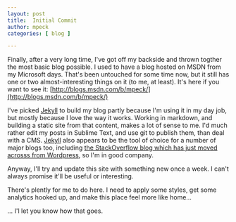 ```yaml
---
layout: post
title:  Initial Commit
author: mpeck
categories: [ blog ]

---
```


Finally, after a very long time, I've got off my backside and thrown togther the most basic blog possible. I used to have a blog hosted on MSDN from my Microsoft days. That's been untouched for some time now, but it still has one or two almost-interesting things on it (to me, at least). It's here if you want to see it: [http://blogs.msdn.com/b/mpeck/](http://blogs.msdn.com/b/mpeck/)

I've picked [Jekyll][jekyll] to build my blog partly because I'm using it in my day job, but mostly because I love the way it works. Working in markdown, and building a static site from that content, makes a lot of sense to me. I'd much rather edit my posts in Sublime Text, and use git to publish them, than deal with a CMS. [Jekyll][jekyll] also appears to be the tool of choice for a number of major blogs too, including [the StackOverflow blog which has just moved acrosss from Wordpress](https://blog.stackexchange.com/2015/07/how-we-built-our-blog/), so I'm in good company.

Anyway, I'll try and update this site with something new once a week. I can't always promise it'll be useful or interesting.

There's plently for me to do here. I need to apply some styles, get some analytics hooked up, and make this place feel more like home...

... I'l let you know how that goes.

[jekyll]:http://jekyllrb.com/






